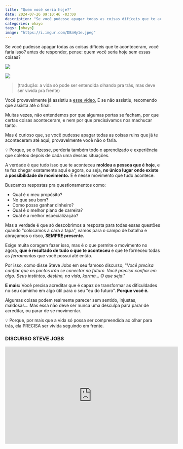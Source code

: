 ```yaml
---
title: "Quem você seria hoje?"
date: 2024-07-26 09:10:46 -03:00
description: "Se você pudesse apagar todas as coisas difíceis que te aconteceram, você faria isso?"
categories: ohayo
tags: [ohayo]
image: "https://i.imgur.com/DBaHy1e.jpeg"
---
```

Se você pudesse apagar todas as coisas difíceis que te aconteceram, você faria isso? antes de responder, pense: quem você seria hoje sem essas coisas?

![](https://cdn.jsdelivr.net/gh/geanramos/files/img/rising-tag.png)


![](https://media.beehiiv.com/uploads/asset/file/56798878-a14f-4f22-83e2-cc2b64e6017b/Untitled-114.png)

> (tradução: a vida só pode ser entendida olhando pra trás, mas deve ser vivida pra frente)

Você provavelmente já assistiu a  [esse vídeo.](#discurso-steve-jobs)  E se não assistiu, recomendo que assista até o final.

Muitas vezes, não entendemos por que algumas portas se fecham, por que certas coisas aconteceram, e nem por que precisávamos nos machucar tanto.

Mas é curioso que, se você pudesse apagar todas as coisas ruins que já te aconteceram até aqui, provavelmente você não o faria.

💡 Porque, se o fizesse, perderia também todo o aprendizado e experiência que coletou depois de cada uma dessas situações.

A verdade é que tudo isso que te aconteceu  **moldou a pessoa que é hoje**, e te fez chegar exatamente aqui e agora, ou seja,  **no único lugar onde existe a possibilidade de movimento.**  E é nesse movimento que tudo acontece.

Buscamos respostas pra questionamentos como:

-   Qual é o meu propósito?    
-   No que sou bom?    
-   Como posso ganhar dinheiro?    
-   Qual é o melhor plano de carreira?    
-   Qual é a melhor especialização?    

Mas a verdade é que só descobrimos a resposta para todas essas questões quando "colocamos a cara a tapa", vamos para o campo de batalha e abraçamos o risco,  **SEMPRE presente.**

Exige muita coragem fazer isso, mas é o que permite o movimento no agora,  **que é resultado de tudo o que te aconteceu**  e que te forneceu todas as  _ferramentas_  que você possui até então.

Por isso, como disse Steve Jobs em seu famoso discurso, "_Você precisa confiar que os pontos irão se conectar no futuro. Você precisa confiar em algo. Seus instintos, destino, na vida, karma… O que seja_."

**E mais:**  Você precisa acreditar que é capaz de transformar as dificuldades no seu caminho em algo útil para o seu "eu do futuro".  **Porque você é.**

Algumas coisas podem realmente parecer sem sentido, injustas, maldosas... Mas essa não deve ser nunca uma desculpa para parar de acreditar, ou parar de se movimentar.

💡 Porque, por mais que a vida só possa ser compreendida ao olhar para trás, ela PRECISA ser vivida seguindo em frente.


### DISCURSO STEVE JOBS

<div class="embed-responsive">
<iframe width="560" height="315" src="https://www.youtube.com/embed/45xrq0wpqv4?si=AualXGUCB3LyTttM" title="YouTube video player" frameborder="0" allow="accelerometer; autoplay; clipboard-write; encrypted-media; gyroscope; picture-in-picture; web-share" referrerpolicy="strict-origin-when-cross-origin" allowfullscreen></iframe></div>